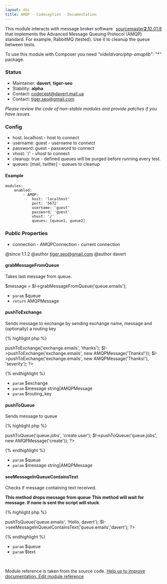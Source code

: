 ```yaml
---
layout: doc
title: AMQP - Codeception - Documentation
---
```




<div class="btn-group" role="group" style="float: right" aria-label="..."><a class="btn btn-default" href="https://github.com/Codeception/Codeception/blob/2.1/src/Codeception/Module/AMQP.php">source</a><a class="btn btn-default" href="https://github.com/Codeception/Codeception/blob/master/docs/modules/AMQP.md">master</a><a class="btn btn-default" href="https://github.com/Codeception/Codeception/blob/2.1/docs/modules/AMQP.md"><strong>2.1</strong></a><a class="btn btn-default" href="https://github.com/Codeception/Codeception/blob/2.0/docs/modules/AMQP.md">2.0</a><a class="btn btn-default" href="https://github.com/Codeception/Codeception/blob/1.8/docs/modules/AMQP.md">1.8</a></div>




This module interacts with message broker software that implements
the Advanced Message Queuing Protocol (AMQP) standard. For example, RabbitMQ (tested).
Use it to cleanup the queue between tests.

<div class="alert alert-info">
To use this module with Composer you need <em>"videlalvaro/php-amqplib": "*"</em> package.
</div>

### Status
* Maintainer: **davert**, **tiger-seo**
* Stability: **alpha**
* Contact: codecept@davert.mail.ua
* Contact: tiger.seo@gmail.com

*Please review the code of non-stable modules and provide patches if you have issues.*

### Config

* host: localhost - host to connect
* username: guest - username to connect
* password: guest - password to connect
* vhost: '/' - vhost to connect
* cleanup: true - defined queues will be purged before running every test.
* queues: [mail, twitter] - queues to cleanup

#### Example

    modules:
        enabled:
            - AMQP:
                host: 'localhost'
                port: '5672'
                username: 'guest'
                password: 'guest'
                vhost: '/'
                queues: [queue1, queue2]

### Public Properties

* connection - AMQPConnection - current connection

@since 1.1.2
@author tiger.seo@gmail.com
@author davert


#### grabMessageFromQueue
 
Takes last message from queue.

$message = $I->grabMessageFromQueue('queue.emails');

 * `param` $queue
 * `return` AMQPMessage


#### pushToExchange
 
Sends message to exchange by sending exchange name, message
and (optionally) a routing key

{% highlight php %}

<?php
$I->pushToExchange('exchange.emails', 'thanks');
$I->pushToExchange('exchange.emails', new AMQPMessage('Thanks!'));
$I->pushToExchange('exchange.emails', new AMQPMessage('Thanks!'), 'severity');
?>

{% endhighlight %}

 * `param` $exchange
 * `param` $message string|AMQPMessage
 * `param` $routing_key


#### pushToQueue
 
Sends message to queue

{% highlight php %}

<?php
$I->pushToQueue('queue.jobs', 'create user');
$I->pushToQueue('queue.jobs', new AMQPMessage('create'));
?>

{% endhighlight %}

 * `param` $queue
 * `param` $message string|AMQPMessage


#### seeMessageInQueueContainsText
 
Checks if message containing text received.

**This method drops message from queue**
**This method will wait for message. If none is sent the script will stuck**.

{% highlight php %}

<?php
$I->pushToQueue('queue.emails', 'Hello, davert');
$I->seeMessageInQueueContainsText('queue.emails','davert');
?>

{% endhighlight %}

 * `param` $queue
 * `param` $text

<p>&nbsp;</p><div class="alert alert-warning">Module reference is taken from the source code. <a href="https://github.com/Codeception/Codeception/tree/2.1/src/Codeception/Module/AMQP.php">Help us to improve documentation. Edit module reference</a></div>

